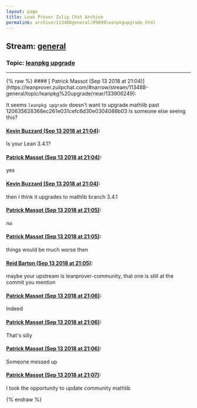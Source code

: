 ```yaml
---
layout: page
title: Lean Prover Zulip Chat Archive 
permalink: archive/113488general/09099leanpkgupgrade.html
---
```


## Stream: [general](https://leanprover-community.github.io/archive/113488general/index.html)
### Topic: [leanpkg upgrade](https://leanprover-community.github.io/archive/113488general/09099leanpkgupgrade.html)

---

<base href="https://leanprover.zulipchat.com">
{% raw %}
#### [ Patrick Massot (Sep 13 2018 at 21:04)](https://leanprover.zulipchat.com/#narrow/stream/113488-general/topic/leanpkg%20upgrade/near/133906249):
<p>It seems <code>leanpkg upgrade</code> doesn't want to upgrade mathlib past 120635628368ec261e031cefc6d30e0304088b03 Is someone else seeing this?</p>

#### [ Kevin Buzzard (Sep 13 2018 at 21:04)](https://leanprover.zulipchat.com/#narrow/stream/113488-general/topic/leanpkg%20upgrade/near/133906305):
<p>Is your Lean 3.4.1?</p>

#### [ Patrick Massot (Sep 13 2018 at 21:04)](https://leanprover.zulipchat.com/#narrow/stream/113488-general/topic/leanpkg%20upgrade/near/133906317):
<p>yes</p>

#### [ Kevin Buzzard (Sep 13 2018 at 21:04)](https://leanprover.zulipchat.com/#narrow/stream/113488-general/topic/leanpkg%20upgrade/near/133906323):
<p>then I think it upgrades to mathlib branch 3.4.1</p>

#### [ Patrick Massot (Sep 13 2018 at 21:05)](https://leanprover.zulipchat.com/#narrow/stream/113488-general/topic/leanpkg%20upgrade/near/133906338):
<p>no</p>

#### [ Patrick Massot (Sep 13 2018 at 21:05)](https://leanprover.zulipchat.com/#narrow/stream/113488-general/topic/leanpkg%20upgrade/near/133906339):
<p>things would be much worse then</p>

#### [ Reid Barton (Sep 13 2018 at 21:05)](https://leanprover.zulipchat.com/#narrow/stream/113488-general/topic/leanpkg%20upgrade/near/133906352):
<p>maybe your upstream is leanprover-community, that one is still at the commit you mention</p>

#### [ Patrick Massot (Sep 13 2018 at 21:06)](https://leanprover.zulipchat.com/#narrow/stream/113488-general/topic/leanpkg%20upgrade/near/133906406):
<p>Indeed</p>

#### [ Patrick Massot (Sep 13 2018 at 21:06)](https://leanprover.zulipchat.com/#narrow/stream/113488-general/topic/leanpkg%20upgrade/near/133906412):
<p>That's silly</p>

#### [ Patrick Massot (Sep 13 2018 at 21:06)](https://leanprover.zulipchat.com/#narrow/stream/113488-general/topic/leanpkg%20upgrade/near/133906421):
<p>Someone messed up</p>

#### [ Patrick Massot (Sep 13 2018 at 21:07)](https://leanprover.zulipchat.com/#narrow/stream/113488-general/topic/leanpkg%20upgrade/near/133906467):
<p>I took the opportunity to update community mathlib</p>


{% endraw %}
